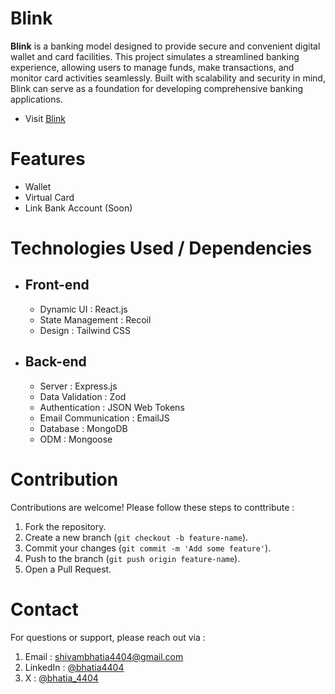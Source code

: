 # Blink

**Blink** is a banking model designed to provide secure and convenient digital wallet and card facilities. This project simulates a streamlined banking experience, allowing users to manage funds, make transactions, and monitor card activities seamlessly. Built with scalability and security in mind, Blink can serve as a foundation for developing comprehensive banking applications.

- Visit [Blink](https://blinkpay.netlify.app/)

# Features

- Wallet
- Virtual Card
- Link Bank Account (Soon)

# Technologies Used / Dependencies

- ## Front-end
  - Dynamic UI : React.js
  - State Management : Recoil
  - Design : Tailwind CSS
- ## Back-end
  - Server : Express.js
  - Data Validation : Zod
  - Authentication : JSON Web Tokens
  - Email Communication : EmailJS
  - Database : MongoDB
  - ODM : Mongoose

# Contribution

Contributions are welcome! Please follow these steps to conttribute :

1. Fork the repository.
2. Create a new branch (`git checkout -b feature-name`).
3. Commit your changes (`git commit -m 'Add some feature'`).
4. Push to the branch (`git push origin feature-name`).
5. Open a Pull Request.

# Contact

For questions or support, please reach out via :

1. Email : [shivambhatia4404@gmail.com](mailto:shivambhatia4404@gmail.com)
2. LinkedIn : [@bhatia4404](https://www.linkedin.com/in/bhatia4404/)
3. X : [@bhatia_4404](https://x.com/bhatia_4404)
